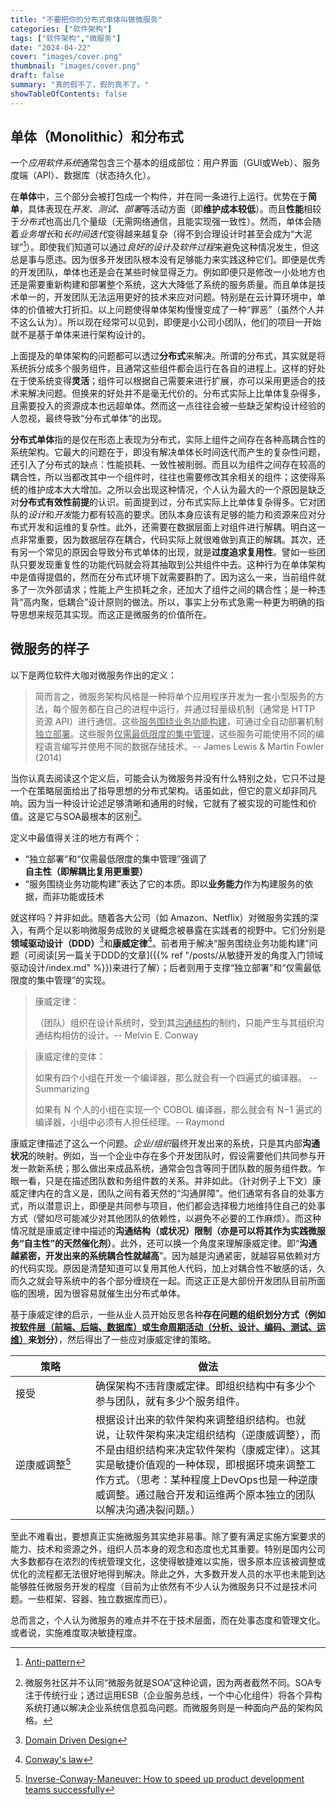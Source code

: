```yaml
---
title: "不要把你的分布式单体叫做微服务"
categories: ["软件架构"]
tags: ["软件架构","微服务"]
date: "2024-04-22"
cover: "images/cover.png"
thumbnail: "images/cover.png"
draft: false
summary: "真的假不了，假的真不了。"
showTableOfContents: false
---
```




## 单体（Monolithic）和分布式

一个*应用软件系统*通常包含三个基本的组成部位：用户界面（GUI或Web）、服务度端（API）、数据库（状态持久化）。

在**单体**中，三个部分会被打包成一个构件，并在同一条进行上运行。优势在于**简单**，具体表现在*开发*、*测试*、*部署*等活动方面（即**维护成本较低**）。而且**性能**相较于*分布式*也高出几个量级（无需网络通信，且能实现强一致性）。然而，单体会随着*业务增长*和*长时间迭代*变得越来越复杂（得不到合理设计时甚至会成为“大泥球”[^1]）。即使我们知道可以通过*良好的设计及软件过程*来避免这种情况发生，但这总是事与愿违。因为很多开发团队根本没有足够能力来实践这种它们。即便是优秀的开发团队，单体也还是会在某些时候显得乏力。例如即便只是修改一小处地方也还是需要重新构建和部署整个系统，这大大降低了系统的服务质量。而且单体是技术单一的，开发团队无法运用更好的技术来应对问题。特别是在云计算环境中，单体的价值被大打折扣。以上问题使得单体架构慢慢变成了一种“罪恶”（虽然个人并不这么认为）。所以现在经常可以见到，即便是小公司小团队，他们的项目一开始就不是基于单体来进行架构设计的。

上面提及的单体架构的问题都可以透过**分布式**来解决。所谓的分布式，其实就是将系统拆分成多个服务组件，且通常这些组件都会运行在各自的进程上。这样的好处在于使系统变得**灵活**；组件可以根据自己需要来进行扩展，亦可以采用更适合的技术来解决问题。但换来的好处并不是毫无代价的。分布式实际上比单体复杂得多，且需要投入的资源成本也远超单体。然而这一点往往会被一些缺乏架构设计经验的人忽视，最终导致“分布式单体”的出现。

**分布式单体**指的是仅在形态上表现为分布式，实际上组件之间存在各种高耦合性的系统架构。它最大的问题在于，即没有解决单体长时间迭代而产生的复杂性问题，还引入了分布式的缺点：性能损耗、一致性被削弱。而且以为组件之间存在较高的耦合性，所以当都改其中一个组件时，往往也需要修改其余相关的组件；这使得系统的维护成本大大增加。之所以会出现这种情况，个人认为最大的一个原因是缺乏对**分布式有效性前提**的认识。前面提到过，分布式实际上比单体复杂得多。它对团队的*设计*和*开发*能力都有较高的要求。团队本身应该有足够的能力和资源来应对分布式开发和运维的复杂性。此外，还需要在数据层面上对组件进行解耦。明白这一点非常重要，因为数据层存在耦合，代码实际上就很难做到真正的解耦。其次，还有另一个常见的原因会导致分布式单体的出现，就是**过度追求复用性**。譬如一些团队只要发现重复性的功能代码就会将其抽取到公共组件中去。这种行为在单体架构中是值得提倡的，然而在分布式环境下就需要斟酌了。因为这么一来，当前组件就多了一次外部请求；性能上产生损耗之余，还加大了组件之间的耦合性；是一种违背“高内聚，低耦合”设计原则的做法。所以，事实上分布式急需一种更为明确的指导思想来规范其实现。而这正是微服务的价值所在。



## 微服务的样子

以下是两位软件大咖对微服务作出的定义：

> 简而言之，微服务架构风格是一种将单个应用程序开发为一套小型服务的方法，每个服务都在自己的进程中运行，并通过轻量级机制（通常是 HTTP 资源 API）进行通信。这些<u>服务围绕业务功能构建</u>，可通过全自动部署机制<u>独立部署</u>。这些服务<u>仅需最低限度的集中管理</u>，这些服务可能使用不同的编程语言编写并使用不同的数据存储技术。-- James Lewis & Martin Fowler (2014)

当你认真去阅读这个定义后，可能会认为微服务并没有什么特别之处，它只不过是一个在策略层面给出了指导思想的分布式架构。话虽如此，但它的意义却非同凡响。因为当一种设计论述足够清晰和通用的时候，它就有了被实现的可能性和价值。这是它与SOA最根本的区别[^2]。

定义中最值得关注的地方有两个：

* “独立部署”和“仅需最低限度的集中管理”强调了**自主性（即解耦比复用更重要）**
* “服务围绕业务功能构建”表达了它的本质。即以**业务能力**作为构建服务的依据，而非功能或技术

就这样吗？并非如此。随着各大公司（如 Amazon、Netflix）对微服务实践的深入，有两个足以影响微服务成败的关键概念被暴露在实践者的视野中。它们分别是**领域驱动设计（DDD）**[^3]和**康威定律**[^4]。前者用于解决“服务围绕业务功能构建”问题（可阅读[另一篇关于DDD的文章]({{% ref "/posts/从敏捷开发的角度入门领域驱动设计/index.md" %}})来进行了解）；后者则用于支撑“独立部署”和“仅需最低限度的集中管理”的实现。

> 康威定律：
>
> （团队）组织在设计系统时，受到其<u>沟通结构</u>的制约，只能产生与其组织沟通结构相仿的设计。-- Melvin E. Conway

> 康威定律的变体：
>
> 如果有四个小组在开发一个编译器，那么就会有一个四遍式的编译器。 -- Summarizing
>
> 如果有 N 个人的小组在实现一个 COBOL 编译器，那么就会有 N−1 遍式的编译器，小组中必须有人担任经理。-- Raymond

康威定律描述了这么一个问题。*企业/组织*最终开发出来的系统，只是其内部**沟通状况**的映射。例如，当一个企业中存在多个开发团队时，假设需要他们共同参与开发一款新系统；那么做出来成品系统，通常会包含等同于团队数的服务组件数。乍眼一看，只是在描述团队数和务组件数的关系。并非如此。（针对例子上下文）康威定律内在的含义是，团队之间有着天然的“沟通屏障”。他们通常有各自的处事方式，所以潜意识上，即便是共同参与项目，他们都会选择极力地维持住自己的处事方式（譬如尽可能减少对其他团队的依赖性，以避免不必要的工作麻烦）。而这种情况就是康威定律中描述的**沟通结构（或状况）限制（亦是可以将其作为实践微服务“自主性”的天然催化剂）**。此外，还可以换一个角度来理解康威定律。即“**沟通越紧密，开发出来的系统耦合性就越高**”。因为越是沟通紧密，就越容易依赖对方的代码实现。原因是清楚知道可以复用其他人代码，加上对耦合性不敏感的话，久而久之就会导系统中的各个部分缠绕在一起。而这正正是大部份开发团队目前所面临的困境，因为很容易就催生出分布式单体。

基于康威定律的启示，一些从业人员开始反思各种**存在问题的组织划分方式（例如按<u>软件层（前端、后端、数据库）</u>或<u>生命周期活动（分析、设计、编码、测试、运维）</u>来划分）**，然后得出了一些应对康威定律的策略。

| 策略 <div style="width:7em"> | 做法 |
| -------------- | ----------------- |
| 接受 | 确保架构不违背康威定律。即组织结构中有多少个参与团队，就有多少个服务组件。 |
| 逆康威调整[^6] | 根据设计出来的软件架构来调整组织结构。也就说，让软件架构来决定组织结构（逆康威调整），而不是由组织结构来决定软件架构（康威定律）。这其实是敏捷价值观的一种体现，即根据环境来调整工作方式。（思考：某种程度上DevOps也是一种逆康威调整。通过融合开发和运维两个原本独立的团队以解决沟通决裂问题。） |

至此不难看出，要想真正实施微服务其实绝非易事。除了要有满足实施方案要求的能力、技术和资源之外，组织人员本身的观念和态度也尤其重要。特别是国内公司大多数都存在浓烈的传统管理文化，这使得敏捷难以实施，很多原本应该被调整或优化的流程都无法很好地得到解决。除此之外，大多数开发人员的水平也未能到达能够胜任微服务开发的程度（目前为止依然有不少人认为微服务只不过是技术问题。一些框架、容器、独立数据库而已）。

总而言之，个人认为微服务的难点并不在于技术层面，而在处事态度和管理文化。或者说，实施难度取决敏捷程度。



[^1]: [Anti-pattern](https://en.wikipedia.org/wiki/Anti-pattern#Software_engineering_anti-patterns)
[^2]: 微服务社区并不认同“微服务就是SOA”这种论调，因为两者截然不同。SOA专注于传统行业；透过运用ESB（企业服务总线，一个中心化组件）将各个异构系统打通以解决企业系统信息孤岛[^5]问题。而微服务则是一种面向产品的架构风格。
[^3]: [Domain Driven Design](https://en.wikipedia.org/wiki/Domain-driven_design)
[^4]: [Conway's law](https://en.wikipedia.org/wiki/Conway%27s_law)
[^5]: [Information silo](https://en.wikipedia.org/wiki/Information_silo)
[^6]: [Inverse-Conway-Maneuver: How to speed up product development teams successfully](https://www.thoughtworks.com/insights/blog/customer-experience/inverse-conway-maneuver-product-development-teams)
